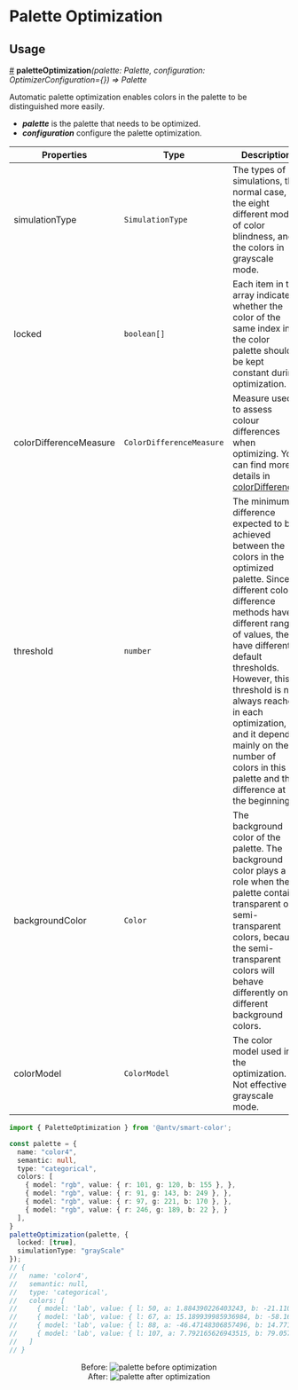 # Palette Optimization

## Usage

<a name="paletteOptimization" href="#paletteOptimization">#</a> **paletteOptimization**<i>(palette: Palette, configuration: OptimizerConfiguration={}) => Palette</i>

Automatic palette optimization enables colors in the palette to be distinguished more easily.

* ***palette*** is the palette that needs to be optimized.
* ***configuration*** configure the palette optimization.
  
| Properties | Type | Description | Default|  
| ----| ---- | ---- | -----|
| simulationType | `SimulationType` |The types of simulations, the normal case, the eight different modes of color blindness, and the colors in grayscale mode. | `"normal"` |
| locked |  `boolean[]` | Each item in the array indicates whether the color of the same index in the color palette should be kept constant during optimization. | `[]` |
| colorDifferenceMeasure | `ColorDifferenceMeasure` | Measure used to assess colour differences when optimizing. You can find more details in [colorDifference](./evaluators.md#colorDifference).  | `euclidean` |
| threshold | `number` | The minimum difference expected to be achieved between the colors in the optimized palette. Since different color difference methods have different ranges of values, they have different default thresholds. However, this threshold is not always reached in each optimization, and it depends mainly on the number of colors in this palette and the difference at the beginning. | `30`(euclidean)<br>`20`(CIEDE2000) |
| backgroundColor | `Color` | The background color of the palette. The background color plays a role when the palette contains transparent or semi-transparent colors, because the semi-transparent colors will behave differently on different background colors. | `{ model: 'rgb', value: { r: 255, g: 255, b: 255 } } `(white) |
| colorModel | `ColorModel` | The color model used in the optimization. Not effective in grayscale mode. | `hsv` |

```ts
import { PaletteOptimization } from '@antv/smart-color';

const palette = {
  name: "color4",
  semantic: null,
  type: "categorical",
  colors: [
    { model: "rgb", value: { r: 101, g: 120, b: 155 }, },
    { model: "rgb", value: { r: 91, g: 143, b: 249 }, },
    { model: "rgb", value: { r: 97, g: 221, b: 170 }, },
    { model: "rgb", value: { r: 246, g: 189, b: 22 }, }
  ],
}
paletteOptimization(palette, {
  locked: [true],
  simulationType: "grayScale"
});
// {
//   name: 'color4',
//   semantic: null,
//   type: 'categorical',
//   colors: [
//     { model: 'lab', value: { l: 50, a: 1.884390226403243, b: -21.110092594683195 } },
//     { model: 'lab', value: { l: 67, a: 15.189939985936984, b: -58.16592090107158 } },
//     { model: 'lab', value: { l: 88, a: -46.47148306857496, b: 14.77171302964486 } },
//     { model: 'lab', value: { l: 107, a: 7.792165626943515, b: 79.05751395687457 } }
//   ]
// }
```

<div align="center">
  <div>
    <span>Before:</span>
    <img src="https://gw.alipayobjects.com/zos/antfincdn/jT0dtYywS8/jieping2021-07-01%252520xiawu3.24.42.png" alt="palette before optimization">
  </div>
  <div>
    After:
    <img src="https://gw.alipayobjects.com/zos/antfincdn/HCdz8Z8kr%26/jieping2021-07-01%252520xiawu3.24.29.png" alt="palette after optimization" >
  </div>
</div>
